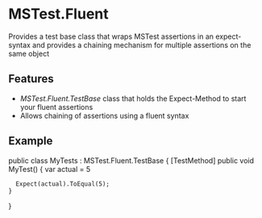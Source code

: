# MSTest.Fluent #

Provides a test base class that wraps MSTest assertions in an expect-syntax and provides a chaining mechanism for multiple assertions on the same object

## Features

- _MSTest.Fluent.TestBase_ class that holds the Expect-Method to start your fluent assertions
- Allows chaining of assertions using a fluent syntax

## Example

  public class MyTests : MSTest.Fluent.TestBase
  {
    [TestMethod]
    public void MyTest()
    {
      var actual = 5
      
      Expect(actual).ToEqual(5);
    }
  }